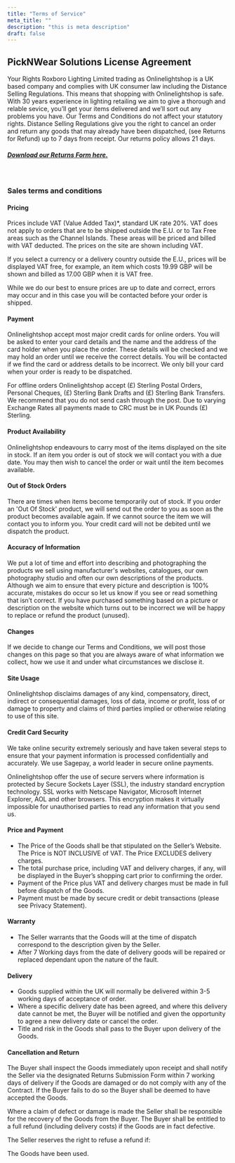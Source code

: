 ```yaml
---
title: "Terms of Service"
meta_title: ""
description: "this is meta description"
draft: false
---
```


## PickNWear Solutions License Agreement

Your Rights Roxboro Lighting Limited trading as Onlinelightshop is a UK based company and complies with UK consumer law including the Distance Selling Regulations. This means that shopping with Onlinelightshop is safe. With 30 years experience in lighting retailing we aim to give a thorough and relable sevice, you’ll get your items delivered and we’ll sort out any problems you have. Our Terms and Conditions do not affect your statutory rights. Distance Selling Regulations give you the right to cancel an order and return any goods that may already have been dispatched, (see Returns for Refund) up to 7 days from receipt. Our returns policy allows 21 days.

##### [Download our Returns Form here.](#http://localhost:3000/terms-services)

<br/>

### Sales terms and conditions

#### Pricing

Prices include VAT (Value Added Tax)\*, standard UK rate 20%. VAT does not apply to orders that are to be shipped outside the E.U. or to Tax Free areas such as the Channel Islands. These areas will be priced and billed with VAT deducted. The prices on the site are shown including VAT.

If you select a currency or a delivery country outside the E.U., prices will be displayed VAT free, for example, an item which costs 19.99 GBP will be shown and billed as 17.00 GBP when it is VAT free.

While we do our best to ensure prices are up to date and correct, errors may occur and in this case you will be contacted before your order is shipped.
<br/>

#### Payment

Onlinelightshop accept most major credit cards for online orders. You will be asked to enter your card details and the name and the address of the card holder when you place the order. These details will be checked and we may hold an order until we receive the correct details. You will be contacted if we find the card or address details to be incorrect. We only bill your card when your order is ready to be dispatched.

For offline orders Onlinelightshop accept (£) Sterling Postal Orders, Personal Cheques, (£) Sterling Bank Drafts and (£) Sterling Bank Transfers. We recommend that you do not send cash through the post. Due to varying Exchange Rates all payments made to CRC must be in UK Pounds (£) Sterling.
<br/>

#### Product Availability

Onlinelightshop endeavours to carry most of the items displayed on the site in stock. If an item you order is out of stock we will contact you with a due date. You may then wish to cancel the order or wait until the item becomes available.
<br/>

#### Out of Stock Orders

There are times when items become temporarily out of stock. If you order an 'Out Of Stock' product, we will send out the order to you as soon as the product becomes available again. If we cannot source the item we will contact you to inform you. Your credit card will not be debited until we dispatch the product.
<br/>

#### Accuracy of Information

We put a lot of time and effort into describing and photographing the products we sell using manufacturer's websites, catalogues, our own photography studio and often our own descriptions of the products. Although we aim to ensure that every picture and description is 100% accurate, mistakes do occur so let us know if you see or read something that isn’t correct. If you have purchased something based on a picture or description on the website which turns out to be incorrect we will be happy to replace or refund the product (unused).
<br/>

#### Changes

If we decide to change our Terms and Conditions, we will post those changes on this page so that you are always aware of what information we collect, how we use it and under what circumstances we disclose it.
<br/>

#### Site Usage

Onlinelightshop disclaims damages of any kind, compensatory, direct, indirect or consequential damages, loss of data, income or profit, loss of or damage to property and claims of third parties implied or otherwise relating to use of this site.
<br/>

#### Credit Card Security

We take online security extremely seriously and have taken several steps to ensure that your payment information is processed confidentially and accurately. We use Sagepay, a world leader in secure online payments.

Onlinelightshop offer the use of secure servers where information is protected by Secure Sockets Layer (SSL), the industry standard encryption technology. SSL works with Netscape Navigator, Microsoft Internet Explorer, AOL and other browsers. This encryption makes it virtually impossible for unauthorised parties to read any information that you send us.
<br/>

#### Price and Payment

- The Price of the Goods shall be that stipulated on the Seller’s Website. The Price is NOT INCLUSIVE of VAT. The Price EXCLUDES delivery charges.
- The total purchase price, including VAT and delivery charges, if any, will be displayed in the Buyer’s shopping cart prior to confirming the order.
- Payment of the Price plus VAT and delivery charges must be made in full before dispatch of the Goods.
- Payment must be made by secure credit or debit transactions (please see Privacy Statement).
  <br/>

#### Warranty

- The Seller warrants that the Goods will at the time of dispatch correspond to the description given by the Seller.
- After 7 Working days from the date of delivery goods will be repaired or replaced dependant upon the nature of the fault.
  <br/>

#### Delivery

- Goods supplied within the UK will normally be delivered within 3-5 working days of acceptance of order.
- Where a specific delivery date has been agreed, and where this delivery date cannot be met, the Buyer will be notified and given the opportunity to agree a new delivery date or cancel the order.
- Title and risk in the Goods shall pass to the Buyer upon delivery of the Goods.
  <br/>

#### Cancellation and Return

The Buyer shall inspect the Goods immediately upon receipt and shall notify the Seller via the designated Returns Submission Form within 7 working days of delivery if the Goods are damaged or do not comply with any of the Contract. If the Buyer fails to do so the Buyer shall be deemed to have accepted the Goods.

Where a claim of defect or damage is made the Seller shall be responsible for the recovery of the Goods from the Buyer. The Buyer shall be entitled to a full refund (including delivery costs) if the Goods are in fact defective.

The Seller reserves the right to refuse a refund if:

The Goods have been used.

